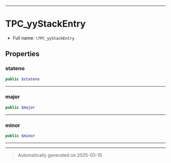 ***

# TPC_yyStackEntry





* Full name: `\TPC_yyStackEntry`



## Properties


### stateno



```php
public $stateno
```






***

### major



```php
public $major
```






***

### minor



```php
public $minor
```






***



***
> Automatically generated on 2025-03-15
